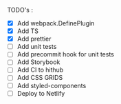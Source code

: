 TODO's :

- [x] Add webpack.DefinePlugin
- [x] Add TS
- [x] Add prettier
- [ ] Add unit tests
- [ ] Add precommit hook for unit tests
- [ ] Add Storybook
- [ ] Add CI to hithub
- [ ] Add CSS GRIDS
- [ ] Add styled-components
- [ ] Deploy to Netlify
